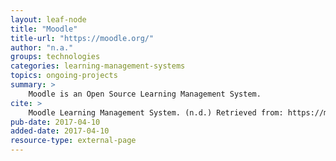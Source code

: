 ```yaml
---
layout: leaf-node
title: "Moodle"
title-url: "https://moodle.org/"
author: "n.a."
groups: technologies
categories: learning-management-systems
topics: ongoing-projects
summary: >
    Moodle is an Open Source Learning Management System.
cite: >
    Moodle Learning Management System. (n.d.) Retrieved from: https://moodle.org/. April 10, 2017.
pub-date: 2017-04-10
added-date: 2017-04-10
resource-type: external-page
---
```

